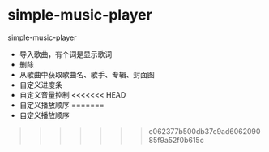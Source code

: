 # simple-music-player
simple-music-player
- 导入歌曲，有个词是显示歌词
- 删除
- 从歌曲中获取歌曲名、歌手、专辑、封面图
- 自定义进度条
- 自定义音量控制
<<<<<<< HEAD
- 自定义播放顺序
=======
- 自定义播放顺序
>>>>>>> c062377b500db37c9ad606209085f9a52f0b615c
